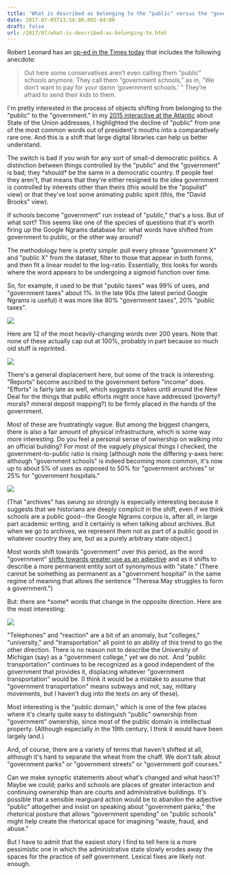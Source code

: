 ```yaml
---
title: 'What is described as belonging to the "public" versus the "government?"'
date: 2017-07-05T13:54:00.002-04:00
draft: false
url: /2017/07/what-is-described-as-belonging-to.html
---
```


Robert Leonard has an [op-ed in the Times today](https://www.nytimes.com/2017/07/05/opinion/trump-fox-news-media.html?action=click&pgtype=Homepage&clickSource=story-heading&module=opinion-c-col-left-region&region=opinion-c-col-left-region&WT.nav=opinion-c-col-left-region) that includes the following anecdote:

> Out here some conservatives aren’t even calling them “public” schools anymore. They call them “government schools,” as in, “We don’t want to pay for your damn ‘government schools.’ ” They’re afraid to send their kids to them.

I'm pretty interested in the process of objects shifting from belonging to the "public" to the "government." In my [2015 interactive at the Atlantic](https://www.theatlantic.com/politics/archive/2015/01/the-language-of-the-state-of-the-union/384575/) about State of the Union addresses, I highlighted the decline of "public" from one of the most common words out of president's mouths into a comparatively rare one. And this is a shift that large digital libraries can help us better understand.

The switch is bad if you wish for any sort of small-d democratic politics. A distinction between things controlled by the "public" and the "government" is bad; they \*should\* be the same in a democratic country. If people feel they aren't, that means that they're either resigned to the idea government is controlled by interests other than theirs (this would be the "populist" view) or that they've lost some animating public spirit (this, the "David Brooks" view).

If schools become "government" run instead of "public," that's a loss. But of what sort? This seems like one of the species of questions that it's worth firing up the Google Ngrams database for: what words have shifted from government to public, or the other way around?

The methodology here is pretty simple: pull every phrase "government X" and "public X" from the dataset, filter to those that appear in both forms, and then fit a linear model to the log-ratio. Essentially, this looks for words where the word appears to be undergoing a sigmoid function over time.

So, for example, it used to be that "public taxes" was 99% of uses, and "government taxes" about 1%. In the late 90s (the latest period Google Ngrams is useful) it was more like 80% "government taxes", 20% "public taxes".

[![](https://3.bp.blogspot.com/-13YSB6Zjjqg/WV0ESkUtYAI/AAAAAAAAIxA/jolOgOgioCMocM1oaf1s4SGzPyTexrhJQCLcBGAs/s640/taxes.png)](https://3.bp.blogspot.com/-13YSB6Zjjqg/WV0ESkUtYAI/AAAAAAAAIxA/jolOgOgioCMocM1oaf1s4SGzPyTexrhJQCLcBGAs/s1600/taxes.png)

Here are 12 of the most heavily-changing words over 200 years. Note that none of these actually cap out at 100%, probably in part because so much old stuff is reprinted.

[![](https://4.bp.blogspot.com/-osvGBMZHCzE/WV0DImu8HyI/AAAAAAAAIw0/GAjdk88q3AI9g7ncUpIemtsSKSeATThOgCLcBGAs/s640/top.png)](https://4.bp.blogspot.com/-osvGBMZHCzE/WV0DImu8HyI/AAAAAAAAIw0/GAjdk88q3AI9g7ncUpIemtsSKSeATThOgCLcBGAs/s1600/top.png)

There's a general displacement here, but some of the track is interesting. "Reports" become ascribed to the government before "income" does. "Efforts" is fairly late as well, which suggests it takes until around the New Deal for the things that public efforts might once have addressed (poverty? morals? mineral deposit mapping?) to be firmly placed in the hands of the government.

Most of these are frustratingly vague. But among the biggest changers, there is also a fair amount of physical infrastructure, which is some way more interesting. Do you feel a personal sense of ownership on walking into an official building? For most of the vaguely physical things I checked, the government-to-public ratio is rising (although note the differing y-axes here: although "government schools" is indeed becoming more common, it's now up to about 5% of uses as opposed to 50% for "government archives" or 25% for "government hospitals."

[![](https://1.bp.blogspot.com/-u2DcEgD54do/WV0EGoIV8nI/AAAAAAAAIw4/3V0-JfJ6uKIPzBLZC6Igdior_EpTOP3WACLcBGAs/s640/physical.png)](https://1.bp.blogspot.com/-u2DcEgD54do/WV0EGoIV8nI/AAAAAAAAIw4/3V0-JfJ6uKIPzBLZC6Igdior_EpTOP3WACLcBGAs/s1600/physical.png)

(That "archives" has swung so strongly is especially interesting because it suggests that we historians are deeply complicit in the shift, even if we think schools are a public good--the Google Ngrams corpus is, after all, in large part academic writing, and it certainly is when talking about archives. But when we go to archives, we represent them not as part of a public good in whatever country they are, but as a purely arbitrary state object.)

Most words shift towards "government" over this period, as the word "government" [shifts towards greater use as an adjective](https://books.google.com/ngrams/graph?content=government_ADJ&year_start=1800&year_end=2000&corpus=15&smoothing=3&share=&direct_url=t1%3B%2Cgovernment_ADJ%3B%2Cc0) and as it shifts to describe a more permanent entity sort of synonymous with "state." (There cannot be something as permanent as a "government hospital" in the same regime of meaning that allows the sentence "Theresa May struggles to form a government.")

But: there are \*some\* words that change in the opposite direction. Here are the most interesting:

[![](https://2.bp.blogspot.com/-727cuWBx9ZM/WV0lHnY44aI/AAAAAAAAIxY/Nszm_cyywiols9P_BjXrzTDnJByROInFACLcBGAs/s640/wrong_way.png)](https://2.bp.blogspot.com/-727cuWBx9ZM/WV0lHnY44aI/AAAAAAAAIxY/Nszm_cyywiols9P_BjXrzTDnJByROInFACLcBGAs/s1600/wrong_way.png)

"Telephones" and "reaction" are a bit of an anomaly, but "colleges," "university," and "transportation" all point to an ability of this trend to go the other direction. There is no reason not to describe the University of Michigan (say) as a "government college," yet we do not.  And "public transportation" continues to be recognized as a good independent of the government that provides it, displacing whatever "government transportation" would be. (I think it would be a mistake to assume that "government transportation" means subways and not, say, military movements, but I haven't dug into the texts on any of these).

Most interesting is the "public domain," which is one of the few places where it's clearly quite easy to distinguish "public" ownership from "government" ownership, since most of the public domain is intellectual property. (Although especially in the 19th century, I think it would have been largely land.)

And, of course, there are a variety of terms that haven't shifted at all, although it's hard to separate the wheat from the chaff. We don't talk about "government parks" or "government streets" or "government golf courses."

Can we make synoptic statements about what's changed and what hasn't? Maybe we could; parks and schools are places of greater interaction and continuing ownership than are courts and administrative buildings. It's possible that a sensible rearguard action would be to abandon the adjective "public" altogether and insist on speaking about "government parks;" the rhetorical posture that allows "government spending" on "public schools" might help create the rhetorical space for imagining "waste, fraud, and abuse."

But I have to admit that the easiest story I find to tell here is a more pessimistic one in which the administrative state slowly erodes away the spaces for the practice of self government. Lexical fixes are likely not enough.

